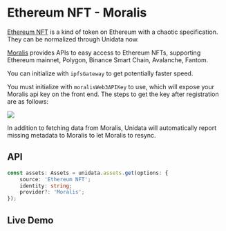 # Ethereum NFT - Moralis

[Ethereum NFT](https://ethereum.org/en/nft/) is a kind of token on Ethereum with a chaotic specification. They can be normalized through Unidata now.

[Moralis](https://moralis.io/) provides APIs to easy access to Ethereum NFTs, supporting Ethereum mainnet, Polygon, Binance Smart Chain, Avalanche, Fantom.

You can initialize with `ipfsGateway` to get potentially faster speed.

You must initialize with `moralisWeb3APIKey` to use, which will expose your Moralis api key on the front end. The steps to get the key after registration are as follows:

![](https://i.imgur.com/wXPAPfm.png)

In addition to fetching data from Moralis, Unidata will automatically report missing metadata to Moralis to let Moralis to resync.

## API

```ts
const assets: Assets = unidata.assets.get(options: {
    source: 'Ethereum NFT';
    identity: string;
    provider?: 'Moralis';
});
```

## Live Demo

<Assets :source="'Ethereum NFT'" :provider="'Moralis'" :defaultIdentity="'0xC8b960D09C0078c18Dcbe7eB9AB9d816BcCa8944'" />
